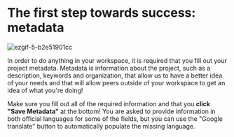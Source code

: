 # The first step towards success: metadata

![ezgif-5-b2e51901cc](https://github.com/ssc-sp/datahub-docs/assets/56747050/7aecf6c0-5758-4663-a65d-fe41e5e9ed73)

In order to do anything in your workspace, it is required that you fill out your project metadata. Metadata is information about the project, such as a description, keywords and organization, that allow us to have a better idea
of your needs and that will allow peers outside of your workspace to get an idea of what you're doing!

Make sure you fill out all of the required information and that you **click "Save Metadata"** at the bottom! You are asked to provide information in both official languages for some of the fields, but you can use the "Google translate" button to
automatically populate the missing language.
